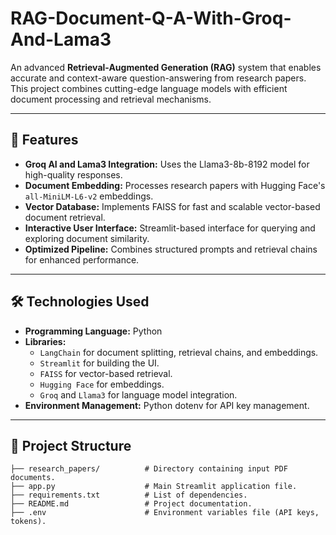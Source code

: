 # RAG-Document-Q-A-With-Groq-And-Lama3


An advanced **Retrieval-Augmented Generation (RAG)** system that enables accurate and context-aware question-answering from research papers. This project combines cutting-edge language models with efficient document processing and retrieval mechanisms.

---

## 🚀 Features  

- **Groq AI and Lama3 Integration:** Uses the Llama3-8b-8192 model for high-quality responses.  
- **Document Embedding:** Processes research papers with Hugging Face's `all-MiniLM-L6-v2` embeddings.  
- **Vector Database:** Implements FAISS for fast and scalable vector-based document retrieval.  
- **Interactive User Interface:** Streamlit-based interface for querying and exploring document similarity.  
- **Optimized Pipeline:** Combines structured prompts and retrieval chains for enhanced performance.  

---

## 🛠️ Technologies Used  

- **Programming Language:** Python  
- **Libraries:**  
  - `LangChain` for document splitting, retrieval chains, and embeddings.  
  - `Streamlit` for building the UI.  
  - `FAISS` for vector-based retrieval.  
  - `Hugging Face` for embeddings.  
  - `Groq` and `Llama3` for language model integration.  
- **Environment Management:** Python dotenv for API key management.  

---

## 📂 Project Structure  

```plaintext
├── research_papers/          # Directory containing input PDF documents.
├── app.py                    # Main Streamlit application file.
├── requirements.txt          # List of dependencies.
├── README.md                 # Project documentation.
├── .env                      # Environment variables file (API keys, tokens).
